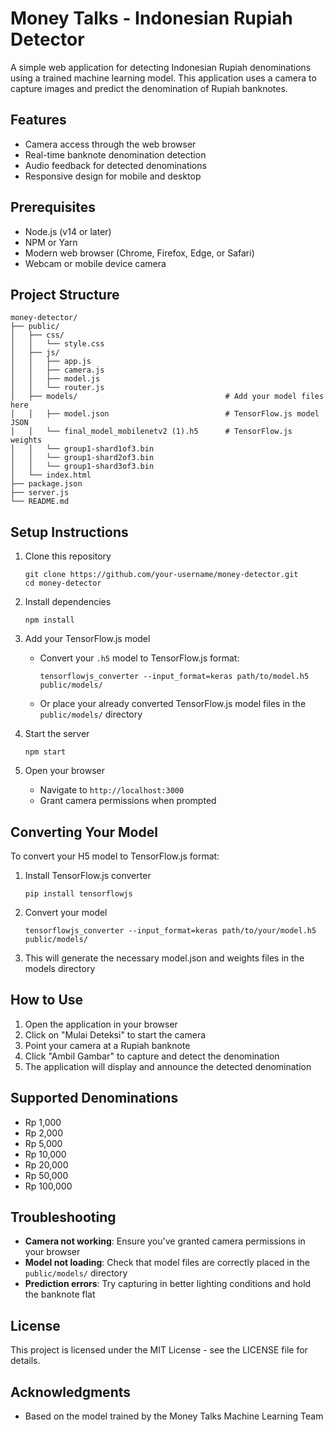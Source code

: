 # Money Talks - Indonesian Rupiah Detector

A simple web application for detecting Indonesian Rupiah denominations using a trained machine learning model. This application uses a camera to capture images and predict the denomination of Rupiah banknotes.

## Features

- Camera access through the web browser
- Real-time banknote denomination detection
- Audio feedback for detected denominations
- Responsive design for mobile and desktop

## Prerequisites

- Node.js (v14 or later)
- NPM or Yarn
- Modern web browser (Chrome, Firefox, Edge, or Safari)
- Webcam or mobile device camera

## Project Structure

```
money-detector/
├── public/
│   ├── css/
│   │   └── style.css
│   ├── js/
│   │   ├── app.js
│   │   ├── camera.js
│   │   ├── model.js
│   │   └── router.js
│   ├── models/                                 # Add your model files here
│   │   ├── model.json                          # TensorFlow.js model JSON
│   │   └── final_model_mobilenetv2 (1).h5      # TensorFlow.js weights
│   │   └── group1-shard1of3.bin
│   │   └── group1-shard2of3.bin
│   │   └── group1-shard3of3.bin
│   └── index.html
├── package.json
├── server.js
└── README.md
```

## Setup Instructions

1. Clone this repository

   ```
   git clone https://github.com/your-username/money-detector.git
   cd money-detector
   ```

2. Install dependencies

   ```
   npm install
   ```

3. Add your TensorFlow.js model

   - Convert your `.h5` model to TensorFlow.js format:
     ```
     tensorflowjs_converter --input_format=keras path/to/model.h5 public/models/
     ```
   - Or place your already converted TensorFlow.js model files in the `public/models/` directory

4. Start the server

   ```
   npm start
   ```

5. Open your browser
   - Navigate to `http://localhost:3000`
   - Grant camera permissions when prompted

## Converting Your Model

To convert your H5 model to TensorFlow.js format:

1. Install TensorFlow.js converter

   ```
   pip install tensorflowjs
   ```

2. Convert your model

   ```
   tensorflowjs_converter --input_format=keras path/to/your/model.h5 public/models/
   ```

3. This will generate the necessary model.json and weights files in the models directory

## How to Use

1. Open the application in your browser
2. Click on "Mulai Deteksi" to start the camera
3. Point your camera at a Rupiah banknote
4. Click "Ambil Gambar" to capture and detect the denomination
5. The application will display and announce the detected denomination

## Supported Denominations

- Rp 1,000
- Rp 2,000
- Rp 5,000
- Rp 10,000
- Rp 20,000
- Rp 50,000
- Rp 100,000

## Troubleshooting

- **Camera not working**: Ensure you've granted camera permissions in your browser
- **Model not loading**: Check that model files are correctly placed in the `public/models/` directory
- **Prediction errors**: Try capturing in better lighting conditions and hold the banknote flat

## License

This project is licensed under the MIT License - see the LICENSE file for details.

## Acknowledgments

- Based on the model trained by the Money Talks Machine Learning Team
